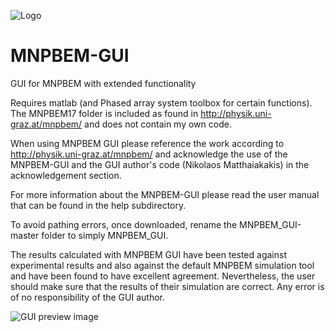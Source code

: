 ![Logo](https://github.com/Nikolaos-MAtthaiakakis/MNPBEM_GUI/blob/master/extra_tools/MNPBEM_GUI_resources/graph.jpg?raw=true)

# MNPBEM-GUI
GUI for MNPBEM with extended functionality 

Requires matlab (and Phased array system toolbox for certain functions). The MNPBEM17 folder is included 
as found in http://physik.uni-graz.at/mnpbem/ and does not contain my own code.

When using MNPBEM GUI please reference the work according to http://physik.uni-graz.at/mnpbem/ 
and acknowledge the use of the MNPBEM-GUI and the GUI author's code (Nikolaos Matthaiakakis) in the acknowledgement section.

For more information about the MNPBEM-GUI please read the user manual that can be found in the help subdirectory.

To avoid pathing errors, once downloaded, rename the MNPBEM_GUI-master folder to simply MNPBEM_GUI.

The results calculated with MNPBEM GUI have been tested against experimental results and also against the default MNPBEM simulation tool and have been found to have excellent agreement. Nevertheless, the user should make sure that the results of their simulation are correct. Any error is of no responsibility of the GUI author.

![GUI preview image](https://github.com/Nikolaos-MAtthaiakakis/MNPBEM_GUI/blob/master/extra_tools/MNPBEM_GUI_resources/GUI.jpg?raw=true)
